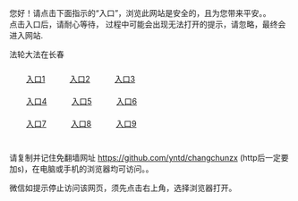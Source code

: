 您好！请点击下面指示的“入口”，浏览此网站是安全的，且为您带来平安。。 <br/>
点击入口后，请耐心等待， 过程中可能会出现无法打开的提示，请忽略，最终会进入网站. </br>

法轮大法在长春<br/>
<div style="padding:10px"><a style="margin:20px" target="_blank" href="https://d340gailtblwzj.cloudfront.net/2Qpsp?iecygtq" id="ccLink1" rel="nofollow">入口1</a> <a target="_blank" style="margin:20px" href="https://dn9e0frkbh744.cloudfront.net/2Qpsp?pwbpw" id="ccLink2" rel="nofollow">入口2</a> <a style="margin:20px" target="_blank" href="https://d2e3yc0m3rkjee.cloudfront.net/2Qpsp?dgmjuut" id="ccLink3" rel="nofollow">入口3</a></div>

<div style="padding:10px" ><a style="margin:20px" target="_blank" href="https://d340gailtblwzj.cloudfront.net/2Qpsp?iecygtq" id="ccLink4" rel="nofollow">入口4</a> <a style="margin:20px" href="https://dn9e0frkbh744.cloudfront.net/2Qpsp?pwbpw" target="_blank" id="ccLink5" rel="nofollow">入口5</a> <a style="margin:20px" href="https://d2e3yc0m3rkjee.cloudfront.net/2Qpsp?dgmjuut" target="_blank" id="ccLink6" rel="nofollow">入口6</a></div>

<div style="padding:10px"><a style="margin:20px" target="_blank" href="https://d340gailtblwzj.cloudfront.net/2Qpsp?iecygtq" id="ccLink7" rel="nofollow">入口7</a> <a style="margin:20px" href="https://dn9e0frkbh744.cloudfront.net/2Qpsp?pwbpw" target="_blank" id="ccLink8" rel="nofollow">入口8</a> <a style="margin:20px" target="_blank" href="https://d2e3yc0m3rkjee.cloudfront.net/2Qpsp?dgmjuut" id="ccLink9" rel="nofollow">入口9</a></div>

<br/>



请复制并记住免翻墙网址 https://github.com/yntd/changchunzx (http后一定要加s)，在电脑或手机的浏览器均可访问。。<br/>

微信如提示停止访问该网页，须先点击右上角，选择浏览器打开。
